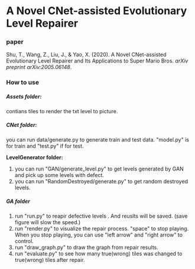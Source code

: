 # A Novel CNet-assisted Evolutionary Level Repairer  

### paper

Shu, T., Wang, Z., Liu, J., & Yao, X. (2020). A Novel CNet-assisted Evolutionary Level Repairer and Its Applications to Super Mario Bros. *arXiv preprint arXiv:2005.06148*.

### How to use

##### Assets folder:

contians tiles to render the txt level to picture.

##### CNet folder:

you can run data/generate.py to generate train and test data. "model.py" is for train and "test.py" if for test.

**LevelGenerator folder:**

1. you can run "GAN/generate_level.py" to get levels generated by GAN and  pick up some levels with defect.
2. you can run "RandomDestroyed/generate.py" to get random destroyed levels.

##### GA folder

1. run "run.py" to reapir defective levels . And reuslts will be saved. (save figure will slow the speed.)
2. run "render.py" to visualize the repair process. "space" to stop playing. When you  stop playing, you can use "left arrow" and "right arrow" to control.
3. run "draw_graph.py" to draw the graph from repair results.
4. run "evaluate.py" to see how many true(wrong) tiles was changed to true(wrong) tiles after repair.

